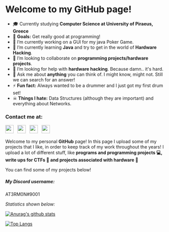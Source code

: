 # Welcome to my GitHub page!

- 🎓 Currently studying <b>Computer Science at University of Piraeus, Greece</b>
- 🚩 <b>Goals:</b> Get really good at programming!
- 🔭 I’m currently working on a GUI for my java Poker Game.
- 🌱 I’m currently learning <b>Java</b> and try to get in the world of <b>Hardware Hacking</b>.
- 👯 I’m looking to collaborate on <b>programming projects/hardware projects</b>.
- 🤔 I’m looking for help with <b>hardware hacking</b>. Because damn.. it's hard.
- 💬 Ask me about <b>anything</b> you can think of. I might know, might not. Still we can search for an answer!
- ⚡ <b>Fun fact:</b> Always wanted to be a drummer and I just got my first drum set!
- ☠  <b>Things I hate:</b> Data Structures (although they are important) and everything about Networks.

### Contact me at:
<p><a href="mailto:john.athanasopoulos.dim@gmail.com"><img src="https://cdn.jsdelivr.net/npm/simple-icons@3.5.0/icons/gmail.svg" width="26px" height="26px"></a><img src="https://github.com/John-Athanasopoulos/Java-Poker/blob/master/Photos/blank.jpg" width="12px" height="12px"><a href="https://www.instagram.com/giannis_.athanasopoulos/"><img src="https://cdn.jsdelivr.net/npm/simple-icons@3.5.0/icons/instagram.svg" width="26px" height="26px"></a><img src="https://github.com/John-Athanasopoulos/Java-Poker/blob/master/Photos/blank.jpg" width="12px" height="26px"><a href="#discord"><img src="https://cdn.jsdelivr.net/npm/simple-icons@3.5.0/icons/discord.svg" width="26px" height="26px"></a><img src="https://github.com/John-Athanasopoulos/Java-Poker/blob/master/Photos/blank.jpg" width="12px" height="26px"><a href="https://www.facebook.com/profile.php?id=100004092593664"><img src="https://cdn.jsdelivr.net/npm/simple-icons@3.5.0/icons/facebook.svg" width="26px" height="26px"></a></p>

Welcome to my personal <b>GitHub</b> page! In this page I upload some of my projects that I like, in order to keep track of my work throughout the years!
I upload a lot of different stuff, like <b>programs and programming projects 💻, write ups for CTFs 🚩 and projects associated with hardware 🔌</b>

You can find some of my projects below!

<h5><a id="discord"></a><b>My Discord username:</b></h5>
AT3RM0N#9001

<i>Statistics shown below:</i>

[![Anurag's github stats](https://github-readme-stats.vercel.app/api?username=John-Athanasopoulos&show_icons=true&theme=dark)](https://github.com/anuraghazra/github-readme-stats)


[![Top Langs](https://github-readme-stats.vercel.app/api/top-langs/?username=John-Athanasopoulos&layout=compact)](https://github.com/anuraghazra/github-readme-stats)
